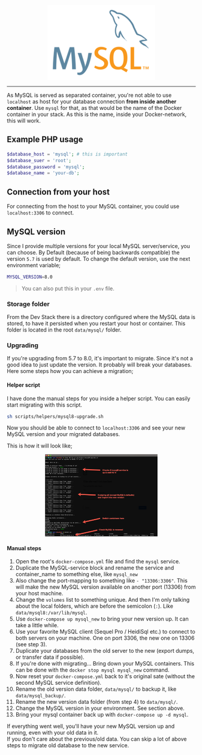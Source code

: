 <p align="center"><img src="images/mysql-logo.svg" alt="MySQL" height="200"></p>

<hr>

As MySQL is served as separated container, you're not able to use `localhost` as host for your database connection __from inside another container__. Use `mysql` for that, as that would be the name of the Docker container in your stack. As this is the name, inside your Docker-network, this will work.

## Example PHP usage

```php
$database_host = 'mysql'; # this is important
$database_suer = 'root';
$database_password = 'mysql';
$database_name = 'your-db';
```

## Connection from your host

For connecting from the host to your MySQL container, you could use `localhost:3306` to connect.

## MySQL version

Since I provide multiple versions for your local MySQL server/service, you can choose. By Default (because of being backwards compatible) the version `5.7` is used by default. To change the default version, use the next environment variable;

```bash
MYSQL_VERSION=8.0
```

> You can also put this in your `.env` file.

### Storage folder

From the Dev Stack there is a directory configured where the MySQL data is stored, to have it persisted when you restart your host or container. This folder is located in the root `data/mysql/` folder.

### Upgrading

If you're upgrading from 5.7 to 8.0, it's important to migrate. Since it's not a good idea to just update the version. It probably will break your databases. Here some steps how you can achieve a migration;

#### Helper script

I have done the manual steps for you inside a helper script. You can easily start migrating with this script.

```bash
sh scripts/helpers/mysql8-upgrade.sh
```

Now you should be able to connect to `localhost:3306` and see your new MySQL version and your migrated databases.

This is how it will look like;

<p align="center">
    <a href="images/mysql8-upgrade-console.png">
        <img src="images/mysql8-upgrade-console.png" alt="mysql8-console-example"  width="300">
    </a>
</p>

#### Manual steps

1. Open the root's `docker-compose.yml` file and find the `mysql` service.
2. Duplicate the MySQL-service block and rename the service and container_name to something else, like `mysql_new`
3. Also change the port-mapping to something like `- "13306:3306"`. This will make the new MySQL version available on another port (13306) from your host machine.
4. Change the `volumes` list to something unique. And then I'm only talking about the local folders, which are before the semicolon (`:`). Like `data/mysql8:/var/lib/mysql`.
5. Use `docker-compose up mysql_new` to bring your new version up. It can take a little while.
6. Use your favorite MySQL client (Sequel Pro / HeidiSql etc.) to connect to both servers on your machine. One on port 3306, the new one on 13306 (see step 3).
7. Duplicate your databases from the old server to the new (export dumps, or transfer data if possible).
8. If you're done with migrating... Bring down your MySQL containers. This can be done with the `docker stop mysql mysql_new` command.
9. Now reset your `docker-compose.yml` back to it's original sate (without the second MySQL service definition).
10. Rename the old version data folder, `data/mysql/` to backup it, like `data/mysql_backup/`.
11. Rename the new version data folder (from step 4) to `data/mysql/`.
12. Change the MySQL version in your environment. See section above.
13. Bring your mysql container back up with `docker-compose up -d mysql`.

If everything went well, you'll have your new MySQL version up and running, even with your old data in it.  
If you don't care about the previous/old data. You can skip a lot of above steps to migrate old database to the new service.